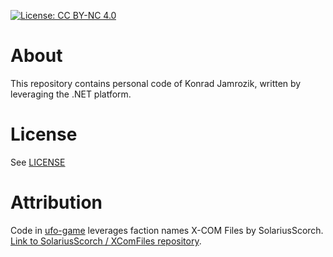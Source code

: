 [![License: CC BY-NC 4.0](https://licensebuttons.net/l/by-nc/4.0/88x31.png)](https://creativecommons.org/licenses/by-nc/4.0/)

# About

This repository contains personal code of Konrad Jamrozik, written by leveraging the .NET platform.

# License

See [LICENSE](LICENSE)

# Attribution

Code in [ufo-game](ufo-game) leverages faction names X-COM Files by SolariusScorch.
[Link to SolariusScorch / XComFiles repository](https://github.com/SolariusScorch/XComFiles).
